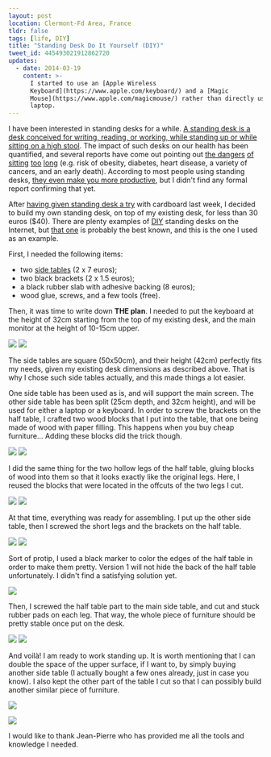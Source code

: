 ```yaml
---
layout: post
location: Clermont-Fd Area, France
tldr: false
tags: [life, DIY]
title: "Standing Desk Do It Yourself (DIY)"
tweet_id: 445493021912862720
updates:
  - date: 2014-03-19
    content: >-
      I started to use an [Apple Wireless
      Keyboard](https://www.apple.com/keyboard/) and a [Magic
      Mouse](https://www.apple.com/magicmouse/) rather than directly using my
      laptop.
---
```


I have been interested in standing desks for a while. [A standing desk is a desk
conceived for writing, reading, or working, while standing up or while sitting
on a high stool](http://en.wikipedia.org/wiki/Standing_desk). The impact of such
desks on our health has been quantified, and several reports have come out
pointing out [the
dangers](http://www.huffingtonpost.com/chris-kresser/sitting-health_b_2897289.html)
[of
sitting](http://healthland.time.com/2011/04/13/the-dangers-of-sitting-at-work%E2%80%94and-standing/)
[too](http://www.nytimes.com/2011/04/17/magazine/mag-17sitting-t.html)
[long](http://mashable.com/2011/05/09/sitting-down-infographic/) (e.g. risk
of obesity, diabetes, heart disease, a variety of cancers, and an early death).
According to most people using standing desks, [they even make you more
productive](http://readwrite.com/2013/09/26/standing-desks-productivity), but I
didn't find any formal report confirming that yet.

After [having given standing desk a
try](https://twitter.com/couac/status/443674631892123649) with cardboard last
week, I decided to build my own standing desk, on top of my existing desk, for
less than 30 euros (\$40). There are plenty examples of
[DIY](http://en.wikipedia.org/wiki/Do_it_yourself) standing desks on the
Internet, but [that
one](http://iamnotaprogrammer.com/Ikea-Standing-desk-for-22-dollars.html) is
probably the best known, and this is the one I used as an example.

First, I needed the following items:

- two [side tables](http://www.but.fr/produits/43394/Table-basse-NEXT-2-wenge.html) (2 x 7 euros);
- two black brackets (2 x 1.5 euros);
- a black rubber slab with adhesive backing (8 euros);
- wood glue, screws, and a few tools (free).

Then, it was time to write down **THE plan**. I needed to put the keyboard
at the height of 32cm starting from the top of my existing desk, and the main
monitor at the height of 10-15cm upper.

<p class="aligned-images">
    <a href="/images/posts/standing-desk/items.jpg"><img src="/images/posts/standing-desk/items_small.jpg" /></a>
    <a href="/images/posts/standing-desk/the-plan.jpg"><img src="/images/posts/standing-desk/the-plan_small.jpg" /></a>
</p>

The side tables are square (50x50cm), and their height (42cm) perfectly fits my
needs, given my existing desk dimensions as described above. That is why I chose
such side tables actually, and this made things a lot easier.

One side table has been used as is, and will support the main screen. The other
side table has been split (25cm depth, and 32cm height), and will be used for
either a laptop or a keyboard.
In order to screw the brackets on the half table, I crafted two wood blocks that
I put into the table, that one being made of wood with paper filling. This
happens when you buy cheap furniture... Adding these blocks did the trick
though.

<p class="aligned-images">
    <a href="/images/posts/standing-desk/half-table.jpg"><img src="/images/posts/standing-desk/half-table_small.jpg" /></a>
    <a href="/images/posts/standing-desk/blocks.jpg"><img src="/images/posts/standing-desk/blocks_small.jpg" /></a>
</p>

I did the same thing for the two hollow legs of the half table, gluing blocks of
wood into them so that it looks exactly like the original legs. Here, I reused
the blocks that were located in the offcuts of the two legs I cut.

<p class="aligned-images">
    <a href="/images/posts/standing-desk/legs.jpg"><img src="/images/posts/standing-desk/legs_small.jpg" /></a>
    <a href="/images/posts/standing-desk/wood-block-legs.jpg"><img src="/images/posts/standing-desk/wood-block-legs_small.jpg" /></a>
</p>

At that time, everything was ready for assembling. I put up the other side
table, then I screwed the short legs and the brackets on the half table.

<p class="aligned-images">
    <a href="/images/posts/standing-desk/table.jpg"><img src="/images/posts/standing-desk/table_small.jpg" /></a>
    <a href="/images/posts/standing-desk/blocks-and-brackets.jpg"><img src="/images/posts/standing-desk/blocks-and-brackets_small.jpg" /></a>
</p>

Sort of protip, I used a black marker to color the edges of the half table in
order to make them pretty. Version 1 will not hide the back of the half table
unfortunately. I didn't find a satisfying solution yet.

[![](/images/posts/standing-desk/black-marker_small.jpg)](/images/posts/standing-desk/black-marker.jpg)

Then, I screwed the half table part to the main side table, and cut and stuck
rubber pads on each leg. That way, the whole piece of furniture should be pretty
stable once put on the desk.

<p class="aligned-images">
    <a href="/images/posts/standing-desk/assembling.jpg"><img src="/images/posts/standing-desk/assembling_small.jpg" /></a>
    <a href="/images/posts/standing-desk/rubber-pads.jpg"><img src="/images/posts/standing-desk/rubber-pads_small.jpg" /></a>
</p>

And voilà! I am ready to work standing up. It is worth mentioning that I can
double the space of the upper surface, if I want to, by simply buying another
side table (I actually bought a few ones already, just in case you know). I also
kept the other part of the table I cut so that I can possibly build another
similar piece of furniture.

[![](/images/posts/standing-desk/final-front_small.jpg)](/images/posts/standing-desk/final-front.jpg)

[![](/images/posts/standing-desk/final-back_small.jpg)](/images/posts/standing-desk/final-back.jpg)

I would like to thank Jean-Pierre who has provided me all the tools and
knowledge I needed.
